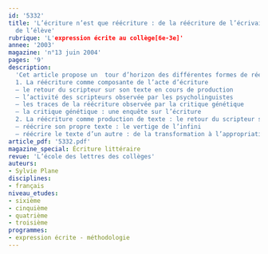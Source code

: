 ```yaml
---
id: '5332'
title: 'L’écriture n’est que réécriture : de la réécriture de l’écrivain à la réécriture
  de l’élève'
rubrique: 'L'expression écrite au collège[6e-3e]'
annee: '2003'
magazine: 'n°13 juin 2004'
pages: '9'
description: 
  'Cet article propose un  tour d’horizon des différentes formes de réécriture afin d’en voir les applications scolaires.
  1. La réécriture comme composante de l’acte d’écriture
  – le retour du scripteur sur son texte en cours de production
  – l’activité des scripteurs observée par les psycholinguistes
  – les traces de la réécriture observée par la critique génétique
  – la critique génétique : une enquête sur l’écriture
  2. La réécriture comme production de texte : le retour du scripteur sur un texte déjà produit
  – réécrire son propre texte : le vertige de l’infini
  – réécrire le texte d’un autre : de la transformation à l’appropriation'
article_pdf: '5332.pdf'
magazine_special: Écriture littéraire
revue: 'L’école des lettres des collèges'
auteurs:
- Sylvie Plane
disciplines:
- français
niveau_etudes:
- sixième
- cinquième
- quatrième
- troisième
programmes:
- expression écrite - méthodologie
---
```

